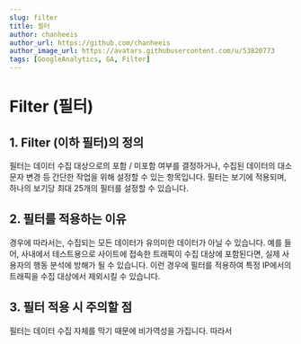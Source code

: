 ```yaml
---
slug: filter
title: 필터
author: chanheeis
author_url: https://github.com/chanheeis
author_image_url: https://avatars.githubusercontent.com/u/53820773
tags: [GoogleAnalytics, GA, Filter]
---
```


# Filter (필터)

## 1. Filter (이하 필터)의 정의

필터는 데이터 수집 대상으로의 포함 / 미포함 여부를 결정하거나, 수집된 데이터의 대소문자 변경 등 간단한 작업을 위해 설정할 수 있는 항목입니다. 필터는 보기에 적용되며, 하나의 보기당 최대 25개의 필터를 설정할 수 있습니다.

## 2. 필터를 적용하는 이유

경우에 따라서는, 수집되는 모든 데이터가 유의미한 데이터가 아닐 수 있습니다. 예를 들어, 사내에서 테스트용으로 사이트에 접속한 트래픽이 수집 대상에 포함된다면, 실제 사용자의 행동 분석에 방해가 될 수 있습니다. 이런 경우에 필터를 적용하여 특정 IP에서의 트래픽을 수집 대상에서 제외시킬 수 있습니다.

## 3. 필터 적용 시 주의할 점

필터는 데이터 수집 자체를 막기 때문에 비가역성을 가집니다. 따라서